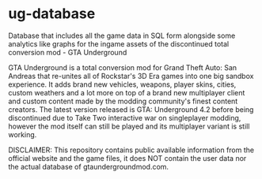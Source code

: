# ug-database
Database that includes all the game data in SQL form alongside some analytics like graphs for the ingame assets of the discontinued total conversion mod - GTA Underground 

GTA Underground is a total conversion mod for Grand Theft Auto: San Andreas that re-unites all of Rockstar's 3D Era games into one big sandbox experience. It adds brand new vehicles, weapons, player skins, cities, custom weathers and a lot more on top of a brand new multiplayer client and custom content made by the modding community's finest content creators. The latest version released is GTA: Underground 4.2 before being discontinued due to Take Two interactive war on singleplayer modding, however the mod itself can still be played and its multiplayer variant is still working.

DISCLAIMER: This repository contains public available information from the official website and the game files, it does NOT contain the user data nor the actual database of gtaundergroundmod.com.
